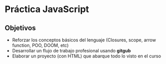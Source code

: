 # Práctica JavaScript

## Objetivos
- Reforzar los conceptos básicos del lenguaje (Closures, scope, arrow function, POO, DOOM, etc)
- Desarrollar un flujo de trabajo profesional usando **gitgub**
- Elaborar un proyecto (con HTML) que abarque todo lo visto en el curso